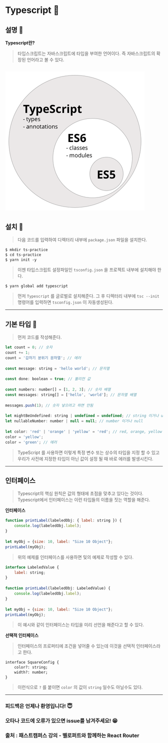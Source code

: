 # Typescript 🔎

## 설명 🔎

**Typescript란?**
> 타입스크립트는 자바스크립트에 타입을 부여한 언어이다. 즉 자바스크립트의 확장된 언어라고 볼 수 있다.

![Typescript](./Image/typescript.png)
---

## 설치 🔎
> 다음 코드를 입력하여 디렉터리 내부에 `package.json` 파일을 설치한다.
```
$ mkdir ts-practice
$ cd ts-practice 
$ yarn init -y
```

> 이젠 타입스크립트 설정파일인 `tsconfig.json` 을 프로젝트 내부에 설치해야 한다.
```
$ yarn global add typescript
```
> 먼저 `Typescript` 를 글로벌로 설치해준다. 그 후 디렉터리 내부에 `tsc --init` 명령어를 입력하면  `tsconfig.json` 이 자동생성된다.  
---

## 기본 타입 🔎
> 먼저 코드를 작성해준다.
```javascript
let count = 0; // 숫자
count += 1;
count = '갑자기 분위기 문자열'; // 에러

const message: string = 'hello world'; // 문자열

const done: boolean = true; // 불리언 값

const numbers: number[] = [1, 2, 3]; // 숫자 배열
const messages: string[] = ['hello', 'world']; // 문자열 배열

messages.push(1); // 숫자 넣으려고 하면 안됨

let mightBeUndefined: string | undefined = undefined; // string 이거나 undefined
let nullableNumber: number | null = null; // number 이거나 null 

let color: 'red' | 'orange' | 'yellow' = 'red'; // red, orange, yellow 중 하나
color = 'yellow';
color = 'green'; // 에러
```
> TypeScript 를 사용하면 이렇게 특정 변수 또는 상수의 타입을 지정 할 수 있고 우리가 사전에 지정한 타입이 아닌 값이 설정 될 때 바로 에러를 발생시킨다.
---

## 인터페이스
> Typescript의 핵심 원칙은 값의 형태에 초점을 맞추고 있다는 것이다. Typescript에서 인터페이스는 이런 타입들의 이름을 짓는 역할을 해준다.

**인터페이스**
```javascript
function printLabel(labeledObj: { label: string }) {
    console.log(labeledObj.label);
}

let myObj = {size: 10, label: "Size 10 Object"};
printLabel(myObj);
```
> 위의 예제를 인터페이스를 사용하면 및의 예제로 작성할 수 있다.

```javascript
interface LabeledValue {
    label: string;
}

function printLabel(labeledObj: LabeledValue) {
    console.log(labeledObj.label);
}

let myObj = {size: 10, label: "Size 10 Object"};
printLabel(myObj);
```
> 이 예시와 같이 인터페이스는 타입을 미리 선언을 해준다고 할 수 있다.

**선택적 인터페이스**
> 인터페이스의 프로퍼티에 조건을 넣어줄 수 있는데 이것을 선택적 인터페이스라고 한다.

```
interface SquareConfig {
    color?: string;
    width?: number;
}
```
> 이런식으로 `?` 를 붙이면 `color` 의 값이 `string` 일수도 아닐수도 있다.
---

### 피드백은 언제나 환영입니다! 😇
### 오타나 코드에 오류가 있으면 issue를 남겨주세요! 😁
### 출처 : 패스트캠퍼스 강의 - 벨로퍼트와 함께하는 React Router